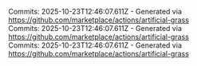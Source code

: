 Commits: 2025-10-23T12:46:07.611Z - Generated via https://github.com/marketplace/actions/artificial-grass
<br>
Commits: 2025-10-23T12:46:07.611Z - Generated via https://github.com/marketplace/actions/artificial-grass
<br>
Commits: 2025-10-23T12:46:07.611Z - Generated via https://github.com/marketplace/actions/artificial-grass
<br>
